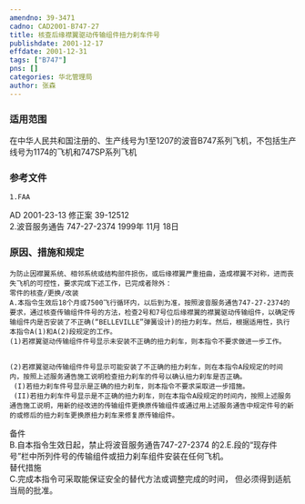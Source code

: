 ```yaml
---
amendno: 39-3471  
cadno: CAD2001-B747-27  
title: 核查后缘襟翼驱动传输组件扭力刹车件号  
publishdate: 2001-12-17  
effdate: 2001-12-31  
tags: ["B747"]  
pns: []  
categories: 华北管理局  
author: 张森  
---
```

  
### 适用范围  
在中华人民共和国注册的、生产线号为1至1207的波音B747系列飞机，不包括生产线号为1174的飞机和747SP系列飞机  
  
<!--more-->  
### 参考文件  
    1.FAA  
AD 2001-23-13 修正案 39-12512  
    2.波音服务通告 747-27-2374 1999年 11月 18日  
  
### 原因、措施和规定  
    为防止因襟翼系统、相邻系统或结构部件损伤，或后缘襟翼严重扭曲，造成襟翼不对称，进而丧失飞机的可控性，要求完成下述工作，已完成者除外：  
    零件的核查/更换/改装  
    A.本指令生效后18个月或7500飞行循环内，以后到为准，按照波音服务通告747-27-2374的要求，通过核查传输组件件号的方法，检查2号和7号位后缘襟翼的襟翼驱动传输组件，以确定传输组件内是否安装了不正确(“BELLEVILLE”弹簧设计)的扭力刹车。然后，根据适用性，执行本指令A(1)和A(2)段规定的工作。  
    (1)若襟翼驱动传输组件件号显示未安装不正确的扭力刹车，则本指令不要求做进一步工作。  
  
  
    (2)若襟翼驱动传输组件件号显示可能安装了不正确的扭力刹车，则在本指令A段规定的时间内，按照上述服务通告施工说明检查扭力刹车的件号以确认扭力刹车是否正确。  
     (I)若扭力刹车件号显示是正确的扭力刹车，则本指令不要求采取进一步措施。  
     (II)若扭力刹车件号显示是不正确的扭力刹车，则在本指令A段规定的时间内，按照上述服务通告施工说明，用新的经改进的传输组件更换原传输组件或通过用上述服务通告中规定件号的新的或修后的扭力刹车更换原扭力刹车来修复原传输组件。  
备件  
    B.自本指令生效日起，禁止将波音服务通告747-27-2374 的2.E.段的“现存件号”栏中所列件号的传输组件或扭力刹车组件安装在任何飞机。  
    替代措施  
    C.完成本指令可采取能保证安全的替代方法或调整完成的时间， 但必须得到适航当局的批准。  
  
